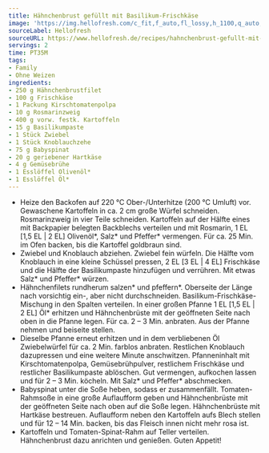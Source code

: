 ```yaml
---
title: Hähnchenbrust gefüllt mit Basilikum-Frischkäse
image: 'https://img.hellofresh.com/c_fit,f_auto,fl_lossy,h_1100,q_auto,w_2600/hellofresh_s3/image/hahnchenbrust-gefullt-mit-basilikum-frischkase-aa1f91fb.jpg'
sourceLabel: Hellofresh
sourceURL: https://www.hellofresh.de/recipes/hahnchenbrust-gefullt-mit-basilikum-frischkase-61af6f3e2f0b4e690b1f9032
servings: 2
time: PT35M
tags:
- Family
- Ohne Weizen
ingredients:
- 250 g Hähnchenbrustfilet
- 100 g Frischkäse
- 1 Packung Kirschtomatenpolpa
- 10 g Rosmarinzweig
- 400 g vorw. festk. Kartoffeln
- 15 g Basilikumpaste
- 1 Stück Zwiebel
- 1 Stück Knoblauchzehe
- 75 g Babyspinat
- 20 g geriebener Hartkäse
- 4 g Gemüsebrühe
- 1 Esslöffel Olivenöl*
- 1 Esslöffel Öl*
---
```


- Heize den Backofen auf 220 °C Ober-/Unterhitze (200 °C Umluft) vor. Gewaschene Kartoffeln in ca. 2 cm große Würfel schneiden. Rosmarinzweig in vier Teile schneiden. Kartoffeln auf der Hälfte eines mit Backpapier belegten Backblechs verteilen und mit Rosmarin, 1 EL [1,5 EL | 2 EL] Olivenöl\*, Salz\* und Pfeffer\* vermengen. Für ca. 25 Min. im Ofen backen, bis die Kartoffel goldbraun sind.
- Zwiebel und Knoblauch abziehen. Zwiebel fein würfeln. Die Hälfte vom Knoblauch in eine kleine Schüssel pressen, 2 EL [3 EL | 4 EL] Frischkäse und die Hälfte der Basilikumpaste hinzufügen und verrühren. Mit etwas Salz\* und Pfeffer\* würzen.
- Hähnchenfilets rundherum salzen\* und pfeffern\*. Oberseite der Länge nach vorsichtig ein-, aber nicht durchschneiden. Basilikum-Frischkäse-Mischung in den Spalten verteilen. In einer großen Pfanne 1 EL [1,5 EL | 2 EL] Öl\* erhitzen und Hähnchenbrüste mit der geöffneten Seite nach oben in die Pfanne legen. Für ca. 2 – 3 Min. anbraten. Aus der Pfanne nehmen und beiseite stellen.
- Dieselbe Pfanne erneut erhitzen und in dem verbliebenen Öl Zwiebelwürfel für ca. 2 Min. farblos anbraten. Restlichen Knoblauch dazupressen und eine weitere Minute anschwitzen. Pfanneninhalt mit Kirschtomatenpolpa, Gemüsebrühpulver, restlichem Frischkäse und restlicher Basilikumpaste ablöschen. Gut vermengen, aufkochen lassen und für 2 – 3 Min. köcheln. Mit Salz\* und Pfeffer\* abschmecken.
- Babyspinat unter die Soße heben, sodass er zusammenfällt. Tomaten-Rahmsoße in eine große Auflaufform geben und Hähnchenbrüste mit der geöffneten Seite nach oben auf die Soße legen. Hähnchenbrüste mit Hartkäse bestreuen. Auflaufform neben den Kartoffeln aufs Blech stellen und für 12 – 14 Min. backen, bis das Fleisch innen nicht mehr rosa ist.
- Kartoffeln und Tomaten-Spinat-Rahm auf Teller verteilen. Hähnchenbrust dazu anrichten und genießen. Guten Appetit!
